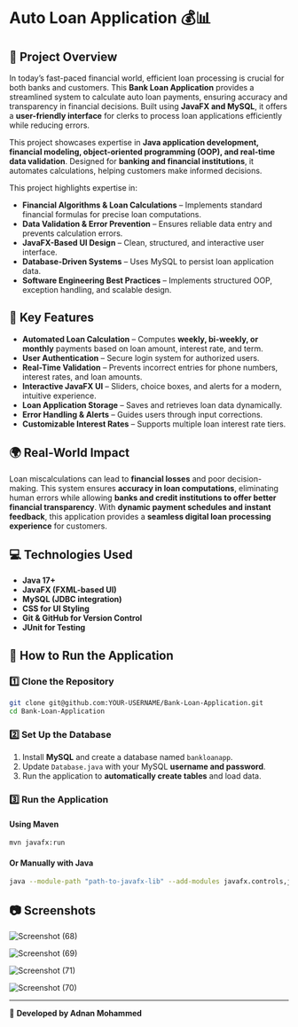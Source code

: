# Auto Loan Application 💰📊

## 📌 Project Overview

In today’s fast-paced financial world, efficient loan processing is crucial for both banks and customers. This **Bank Loan Application** provides a streamlined system to calculate auto loan payments, ensuring accuracy and transparency in financial decisions. Built using **JavaFX and MySQL**, it offers a **user-friendly interface** for clerks to process loan applications efficiently while reducing errors.

This project showcases expertise in **Java application development, financial modeling, object-oriented programming (OOP), and real-time data validation**. Designed for **banking and financial institutions**, it automates calculations, helping customers make informed decisions.

This project highlights expertise in:

- **Financial Algorithms & Loan Calculations** – Implements standard financial formulas for precise loan computations.
- **Data Validation & Error Prevention** – Ensures reliable data entry and prevents calculation errors.
- **JavaFX-Based UI Design** – Clean, structured, and interactive user interface.
- **Database-Driven Systems** – Uses MySQL to persist loan application data.
- **Software Engineering Best Practices** – Implements structured OOP, exception handling, and scalable design.

## 🏦 Key Features

- **Automated Loan Calculation** – Computes **weekly, bi-weekly, or monthly** payments based on loan amount, interest rate, and term.
- **User Authentication** – Secure login system for authorized users.
- **Real-Time Validation** – Prevents incorrect entries for phone numbers, interest rates, and loan amounts.
- **Interactive JavaFX UI** – Sliders, choice boxes, and alerts for a modern, intuitive experience.
- **Loan Application Storage** – Saves and retrieves loan data dynamically.
- **Error Handling & Alerts** – Guides users through input corrections.
- **Customizable Interest Rates** – Supports multiple loan interest rate tiers.

## 🌍 Real-World Impact

Loan miscalculations can lead to **financial losses** and poor decision-making. This system ensures **accuracy in loan computations**, eliminating human errors while allowing **banks and credit institutions to offer better financial transparency**. With **dynamic payment schedules and instant feedback**, this application provides a **seamless digital loan processing experience** for customers.

## 💻 Technologies Used

- **Java 17+**
- **JavaFX (FXML-based UI)**
- **MySQL (JDBC integration)**
- **CSS for UI Styling**
- **Git & GitHub for Version Control**
- **JUnit for Testing**

## 📖 How to Run the Application

### **1️⃣ Clone the Repository**

```sh
git clone git@github.com:YOUR-USERNAME/Bank-Loan-Application.git
cd Bank-Loan-Application
```

### **2️⃣ Set Up the Database**

1. Install **MySQL** and create a database named `bankloanapp`.
2. Update `Database.java` with your MySQL **username and password**.
3. Run the application to **automatically create tables** and load data.

### **3️⃣ Run the Application**

#### **Using Maven**

```sh
mvn javafx:run
```

#### **Or Manually with Java**

```sh
java --module-path "path-to-javafx-lib" --add-modules javafx.controls,javafx.fxml -jar BankLoanApp.jar
```

## 📷 Screenshots

![Screenshot (68)](https://github.com/user-attachments/assets/9502e35d-e5f1-47f6-bbd8-512533cfd072)

![Screenshot (69)](https://github.com/user-attachments/assets/8a1a6a4d-67d0-443f-a9d3-1d005b80aece)

![Screenshot (71)](https://github.com/user-attachments/assets/3e21c438-ab44-4441-b08e-c5a6a3681753)

![Screenshot (70)](https://github.com/user-attachments/assets/5e34a261-bca8-4465-844f-9a7cdad86df9)

---

🚀 **Developed by Adnan Mohammed**

